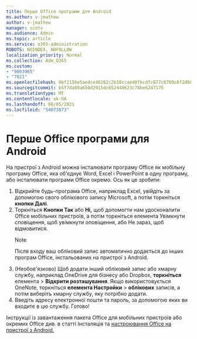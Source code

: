 ```yaml
---
title: Перше Office програми для Android
ms.author: v-jmathew
author: v-jmathew
manager: scotv
ms.audience: Admin
ms.topic: article
ms.service: o365-administration
ROBOTS: NOINDEX, NOFOLLOW
localization_priority: Normal
ms.collection: Adm_O365
ms.custom:
- "9003965"
- "7021"
ms.openlocfilehash: 0bf2156e5aedce40262c2b10ccaed0fbcd7c877c8709c6f2d68d20bdad7dd517
ms.sourcegitcommit: b5f7da89a650d2915dc652449623c78be6247175
ms.translationtype: MT
ms.contentlocale: uk-UA
ms.lasthandoff: 08/05/2021
ms.locfileid: "54073873"
---
```

# <a name="set-up-office-apps-for-the-first-time-on-an-android-device"></a>Перше Office програми для Android

На пристрої з Android можна інсталювати програму Office як мобільну програму Office, яка об'єднує Word, Excel і PowerPoint в одну програму, або інсталювати програми Office окремо. Ось як це зробити:

1. Відкрийте будь-програма Office, наприклад Excel, увійдіть за допомогою свого облікового запису Microsoft, а потім торкніться **кнопки Далі**.
2. Торкніться **Кнопки Так** або **Ні,** щоб допомогти нам  удосконалити Office мобільних  пристроїв, а потім торкніться елемента Увімкнути сповіщення, щоб увімкнути оповіщення, або Не зараз, щоб відмовитися.
    > [!NOTE]
    > Після входу ваш обліковий запис автоматично додається до інших програм Office, інстальованих на пристрої з Android.
3. (Необов'язково) Щоб додати інший обліковий запис або хмарну службу, наприклад OneDrive для бізнесу або Dropbox, **торкніться** елемента  >  **Відкрити розташування**. Якщо використовується OneNote, торкніться **елемента Настройки**  >  **облікових** записів, а потім виберіть хмарну службу, яку потрібно додати.
4. Введіть адресу електронної пошти та пароль, за допомогою яких ви входите в цю службу. Готово!

Інструкції із завантаження пакета Office для мобільних пристроїв або окремих Office див. в статті Інсталяція та [настроювання Office на пристрої з Android.](https://go.microsoft.com/fwlink/?linkid=2135287)
